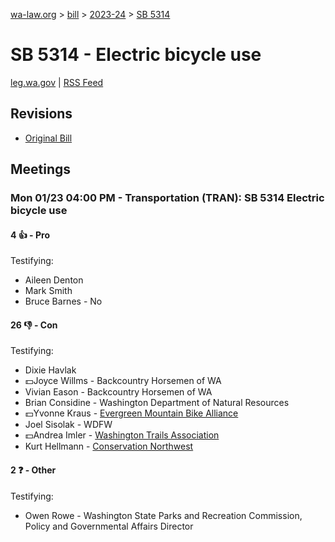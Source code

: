 [wa-law.org](/) > [bill](/bill/) > [2023-24](/bill/2023-24/) > [SB 5314](/bill/2023-24/sb/5314/)

# SB 5314 - Electric bicycle use
[leg.wa.gov](https://app.leg.wa.gov/billsummary?BillNumber=5314&Year=2023&Initiative=false) | [RSS Feed](./rss.xml)

## Revisions
* [Original Bill](1/)

## Meetings
### Mon 01/23 04:00 PM - Transportation (TRAN): SB 5314 Electric bicycle use
#### 4 👍 - Pro
Testifying:
* Aileen Denton
* Mark Smith
* Bruce Barnes - No

#### 26 👎 - Con
Testifying:
* Dixie Havlak
* 💵Joyce Willms - Backcountry Horsemen of WA
* Vivian Eason - Backcountry Horsemen of WA
* Brian Considine - Washington Department of Natural Resources
* 💵Yvonne Kraus - [Evergreen Mountain Bike Alliance](/org/evergreen_mountain_bike_alliance/)
* Joel Sisolak - WDFW
* 💵Andrea Imler - [Washington Trails Association](/org/washington_trails_association/)
* Kurt Hellmann - [Conservation Northwest](/org/conservation_northwest/)

#### 2 ❓ - Other
Testifying:
* Owen Rowe - Washington State Parks and Recreation Commission, Policy and Governmental Affairs Director
